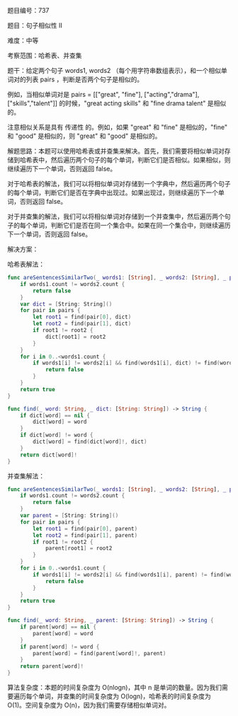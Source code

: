题目编号：737

题目：句子相似性 II

难度：中等

考察范围：哈希表、并查集

题干：给定两个句子 words1, words2 （每个用字符串数组表示），和一个相似单词对的列表 pairs ，判断是否两个句子是相似的。

例如，当相似单词对是 pairs = [["great", "fine"], ["acting","drama"], ["skills","talent"]] 的时候，"great acting skills" 和 "fine drama talent" 是相似的。

注意相似关系是具有 传递性 的。例如，如果 "great" 和 "fine" 是相似的，"fine" 和 "good" 是相似的，则 "great" 和 "good" 是相似的。

解题思路：本题可以使用哈希表或并查集来解决。首先，我们需要将相似单词对存储到哈希表中，然后遍历两个句子的每个单词，判断它们是否相似。如果相似，则继续遍历下一个单词，否则返回 false。

对于哈希表的解法，我们可以将相似单词对存储到一个字典中，然后遍历两个句子的每个单词，判断它们是否在字典中出现过。如果出现过，则继续遍历下一个单词，否则返回 false。

对于并查集的解法，我们可以将相似单词对存储到一个并查集中，然后遍历两个句子的每个单词，判断它们是否在同一个集合中。如果在同一个集合中，则继续遍历下一个单词，否则返回 false。

解决方案：

哈希表解法：

```swift
func areSentencesSimilarTwo(_ words1: [String], _ words2: [String], _ pairs: [[String]]) -> Bool {
    if words1.count != words2.count {
        return false
    }
    var dict = [String: String]()
    for pair in pairs {
        let root1 = find(pair[0], dict)
        let root2 = find(pair[1], dict)
        if root1 != root2 {
            dict[root1] = root2
        }
    }
    for i in 0..<words1.count {
        if words1[i] != words2[i] && find(words1[i], dict) != find(words2[i], dict) {
            return false
        }
    }
    return true
}

func find(_ word: String, _ dict: [String: String]) -> String {
    if dict[word] == nil {
        dict[word] = word
    }
    if dict[word] != word {
        dict[word] = find(dict[word]!, dict)
    }
    return dict[word]!
}
```

并查集解法：

```swift
func areSentencesSimilarTwo(_ words1: [String], _ words2: [String], _ pairs: [[String]]) -> Bool {
    if words1.count != words2.count {
        return false
    }
    var parent = [String: String]()
    for pair in pairs {
        let root1 = find(pair[0], parent)
        let root2 = find(pair[1], parent)
        if root1 != root2 {
            parent[root1] = root2
        }
    }
    for i in 0..<words1.count {
        if words1[i] != words2[i] && find(words1[i], parent) != find(words2[i], parent) {
            return false
        }
    }
    return true
}

func find(_ word: String, _ parent: [String: String]) -> String {
    if parent[word] == nil {
        parent[word] = word
    }
    if parent[word] != word {
        parent[word] = find(parent[word]!, parent)
    }
    return parent[word]!
}
```

算法复杂度：本题的时间复杂度为 O(nlogn)，其中 n 是单词的数量。因为我们需要遍历每个单词，并查集的时间复杂度为 O(logn)，哈希表的时间复杂度为 O(1)。空间复杂度为 O(n)，因为我们需要存储相似单词对。